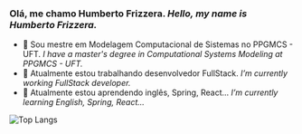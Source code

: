 ### Olá, me chamo Humberto Frizzera. _Hello, my name is Humberto Frizzera._

- 📜 Sou mestre em Modelagem Computacional de Sistemas no PPGMCS - UFT. _I have a master's degree in Computational Systems Modeling at PPGMCS - UFT._
- 🔭 Atualmente estou trabalhando desenvolvedor FullStack. _I’m currently working FullStack developer._
- 🌱 Atualmente estou aprendendo inglês, Spring, React... _I’m currently learning English, Spring, React..._

![Top Langs](https://github-readme-stats.vercel.app/api/top-langs/?username=hfrizzera\&theme=dark\&include_all_commits=true&count_private=true)
